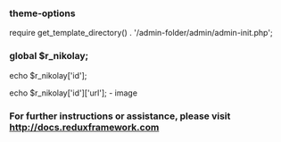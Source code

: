 ### theme-options
require get_template_directory() . '/admin-folder/admin/admin-init.php';

### global $r_nikolay;

echo $r_nikolay['id'];

echo $r_nikolay['id']['url']; - image




### For further instructions or assistance, please visit http://docs.reduxframework.com
